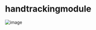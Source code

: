 # handtrackingmodule

![image](https://user-images.githubusercontent.com/67096124/119611414-4a4d3b00-be18-11eb-9e82-2087e75b3b7b.png)
